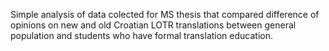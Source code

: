 Simple analysis of data colected for MS thesis that compared difference of opinions on new and old Croatian LOTR translations between general population and students who have formal translation education.
